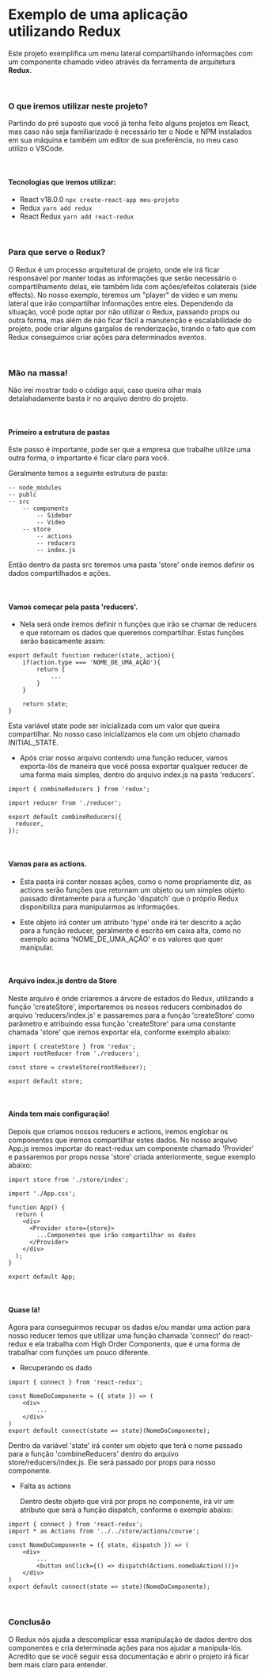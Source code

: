 # Exemplo de uma aplicação utilizando Redux

Este projeto exemplifica um menu lateral compartilhando informações com um componente chamado video através da ferramenta de arquitetura <strong>Redux</strong>.

<br>

### O que iremos utilizar neste projeto?

Partindo do pré suposto que você já tenha feito alguns projetos em React, mas caso não seja familiarizado é necessário ter o Node e NPM instalados em sua máquina e também um editor de sua preferência, no meu caso utilizo o VSCode.

<br>

#### Tecnologias que iremos utilizar:

- React v18.0.0 `npx create-react-app meu-projeto`
- Redux `yarn add redux`
- React Redux `yarn add react-redux`

<br>

### Para que serve o Redux?

O Redux é um processo arquitetural de projeto, onde ele irá ficar responsável por manter todas as informações que serão necessário o compartilhamento delas, ele também lida com ações/efeitos colaterais (side effects).
No nosso exemplo, teremos um "player" de video e um menu lateral que irão compartilhar informações entre eles.
Dependendo da situação, você pode optar por não utilizar o Redux, passando props ou outra forma, mas além de não ficar fácil a manutenção e escalabilidade do projeto, pode criar alguns gargalos de renderização, tirando o fato que com Redux conseguimos criar ações para determinados eventos.

<br>

### Mão na massa!

Não irei mostrar todo o código aqui, caso queira olhar mais detalahadamente basta ir no arquivo dentro do projeto.

<br>

#### Primeiro a estrutura de pastas

Este passo é importante, pode ser que a empresa que trabalhe utilize uma outra forma, o importante é ficar claro para você.

Geralmente temos a seguinte estrutura de pasta:

```
-- node_modules
-- publc
-- src
	-- components
		-- Sidebar
		-- Video
	-- store
		-- actions
		-- reducers
		-- index.js
```

Então dentro da pasta src teremos uma pasta 'store' onde iremos definir os dados compartilhados e ações.

<br>

#### Vamos começar pela pasta 'reducers'.

- Nela será onde iremos definir n funções que irão se chamar de reducers e que retornam os dados que queremos compartilhar.  Estas funções serão basicamente assim:

```
export default function reducer(state, action){
	if(action.type === 'NOME_DE_UMA_AÇÃO'){
		return {
			...
		}
	}

	return state;
}
```
Esta variável state pode ser inicializada com um valor que queira compartilhar. No nosso caso inicializamos ela com um objeto chamado INITIAL_STATE.

- Após criar nosso arquivo contendo uma função reducer, vamos exporta-lós de maneira que você possa exportar qualquer reducer de uma forma mais simples, dentro do arquivo index.js na pasta 'reducers'.

```
import { combineReducers } from 'redux';

import reducer from './reducer';

export default combineReducers({
  reducer,
});
```

<br>

#### Vamos para as actions.

- Esta pasta irá conter nossas ações, como o nome propriamente diz, as actions serão funções que retornam um objeto ou um simples objeto passado diretamente para a função 'dispatch' que o próprio Redux disponibiliza para manipularmos as informações.

- Este objeto irá conter um atributo 'type' onde irá ter descrito a ação para a função reducer, geralmente é escrito em caixa alta, como no exemplo acima 'NOME_DE_UMA_AÇÃO' e os valores que quer manipular.

<br>

#### Arquivo index.js dentro da Store

Neste arquivo é onde criaremos a árvore de estados do Redux, utilizando a função 'createStore', importaremos os nossos reducers combinados do arquivo 'reducers/index.js' e passaremos para a função 'createStore' como parâmetro e atribuindo essa função 'createStore' para uma constante chamada 'store' que iremos exportar ela, conforme exemplo abaixo:

```
import { createStore } from 'redux';
import rootReducer from './reducers';

const store = createStore(rootReducer);

export default store;
```


<br>

#### Ainda tem mais configuração!

Depois que criamos nossos reducers e actions, iremos englobar os componentes que iremos compartilhar estes dados.
No nosso arquivo App.js iremos importar do react-redux um componente chamado 'Provider' e passaremos por props nossa 'store' criada anteriormente, segue exemplo abaixo:

```
import store from './store/index';

import './App.css';

function App() {
  return (
    <div>
      <Provider store={store}>
        ...Componentes que irão compartilhar os dados
      </Provider>
    </div>
  );
}

export default App;
```

<br>

#### Quase lá!

Agora para conseguirmos recupar os dados e/ou mandar uma action para nosso reducer temos que utilizar uma função chamada 'connect' do react-redux e ela trabalha com High Order Components, que é uma forma de trabalhar com funções um pouco diferente.

- Recuperando os dado

```
import { connect } from 'react-redux';

const NomeDoComponente = ({ state }) => (
	<div>
		...
	</div>
)
export default connect(state => state)(NomeDoComponente);
```

Dentro da variável 'state' irá conter um objeto que terá o nome passado para a função 'combineReducers' dentro do arquivo store/reducers/index.js. Ele será passado por props para nosso componente.

- Falta as actions

	Dentro deste objeto que virá por props no componente, irá vir um atributo que será a função dispatch, conforme o exemplo abaixo:

```
import { connect } from 'react-redux';
import * as Actions from '../../store/actions/course';

const NomeDoComponente = ({ state, dispatch }) => (
	<div>
		...
		<button onClick={() => dispatch(Actions.nomeDaAction())}>
	</div>
)
export default connect(state => state)(NomeDoComponente);
```

<br>

### Conclusão

O Redux nós ajuda a descomplicar essa manipulação de dados dentro dos componentes e cria determinada ações para nos ajudar a manipula-lós.
Acredito que se você seguir essa documentação e abrir o projeto irá ficar bem mais claro para entender.
